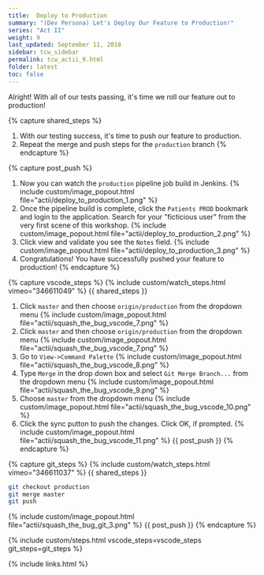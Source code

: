 ```yaml
---
title:  Deploy to Production
summary: "(Dev Persona) Let's Deploy Our Feature to Production!"
series: "Act II"
weight: 9
last_updated: September 11, 2018
sidebar: tcw_sidebar
permalink: tcw_actii_9.html
folder: latest
toc: false
---
```


Alright! With all of our tests passing, it's time we roll our feature out to production!

{% capture shared_steps %}
1. With our testing success, it's time to push our feature to production.
2. Repeat the merge and push steps for the `production` branch
{% endcapture %}

{% capture post_push %}
1. Now you can watch the `production` pipeline job build in Jenkins.
   {% include custom/image_popout.html file="actii/deploy_to_production_1.png" %}
2. Once the pipeline build is complete, click the `Patients PROD` bookmark and login to the application.
Search for your "ficticious user" from the very first scene of this workshop.
   {% include custom/image_popout.html file="actii/deploy_to_production_2.png" %}
3. Click view and validate you see the `Notes` field. 
   {% include custom/image_popout.html file="actii/deploy_to_production_3.png" %}
4. Congratulations! You have successfully pushed your feature to production!
{% endcapture %}

{% capture vscode_steps %}
{% include custom/watch_steps.html vimeo="346611049" %}
{{ shared_steps }}
1. Click `master` and then choose `origin/production` from the dropdown menu
    {% include custom/image_popout.html file="actii/squash_the_bug_vscode_7.png" %}
17. Click `master` and then choose `origin/production` from the dropdown menu
    {% include custom/image_popout.html file="actii/squash_the_bug_vscode_7.png" %}
18. Go to `View->Command Palette`
    {% include custom/image_popout.html file="actii/squash_the_bug_vscode_8.png" %}
19. Type `Merge` in the drop down box and select `Git Merge Branch...` from the dropdown menu
    {% include custom/image_popout.html file="actii/squash_the_bug_vscode_9.png" %}
20. Choose `master` from the dropdown menu
    {% include custom/image_popout.html file="actii/squash_the_bug_vscode_10.png" %}
21. Click the sync putton to push the changes. Click OK, if prompted.
    {% include custom/image_popout.html file="actii/squash_the_bug_vscode_11.png" %}
{{ post_push }}
{% endcapture %}

{% capture git_steps %}
{% include custom/watch_steps.html vimeo="346611037" %}
{{ shared_steps }}
```bash
git checkout production
git merge master
git push
```
   {% include custom/image_popout.html file="actii/squash_the_bug_git_3.png" %}
{{ post_push }}
{% endcapture %}

{% include custom/steps.html vscode_steps=vscode_steps git_steps=git_steps %}

{% include links.html %}
